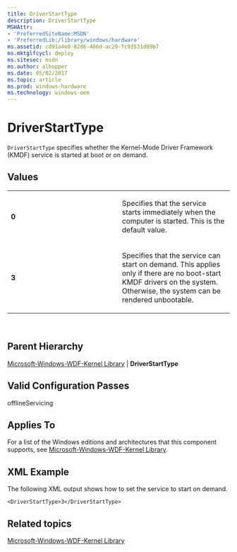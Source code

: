 ```yaml
---
title: DriverStartType
description: DriverStartType
MSHAttr:
- 'PreferredSiteName:MSDN'
- 'PreferredLib:/library/windows/hardware'
ms.assetid: cd91a4e0-82d6-486d-ac29-fc93531d89b7
ms.mktglfcycl: deploy
ms.sitesec: msdn
ms.author: alhopper
ms.date: 05/02/2017
ms.topic: article
ms.prod: windows-hardware
ms.technology: windows-oem
---
```


# DriverStartType


`DriverStartType` specifies whether the Kernel-Mode Driver Framework (KMDF) service is started at boot or on demand.

## Values


<table>
<colgroup>
<col width="50%" />
<col width="50%" />
</colgroup>
<tbody>
<tr class="odd">
<td><p><strong>0</strong></p></td>
<td><p>Specifies that the service starts immediately when the computer is started. This is the default value.</p></td>
</tr>
<tr class="even">
<td><p><strong>3</strong></p></td>
<td><p>Specifies that the service can start on demand. This applies only if there are no boot-start KMDF drivers on the system. Otherwise, the system can be rendered unbootable.</p></td>
</tr>
</tbody>
</table>

 

## Parent Hierarchy


[Microsoft-Windows-WDF-Kernel Library](microsoft-windows-wdf-kernel-library.md) | **DriverStartType**

## Valid Configuration Passes


offlineServicing

## Applies To


For a list of the Windows editions and architectures that this component supports, see [Microsoft-Windows-WDF-Kernel Library](microsoft-windows-wdf-kernel-library.md).

## XML Example


The following XML output shows how to set the service to start on demand.

``` syntax
<DriverStartType>3</DriverStartType>
```

## Related topics


[Microsoft-Windows-WDF-Kernel Library](microsoft-windows-wdf-kernel-library.md)

 

 







